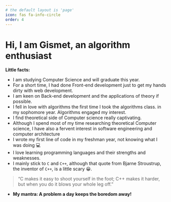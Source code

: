 ```yaml
---
# the default layout is 'page'
icon: fas fa-info-circle
order: 4
---
```


# Hi, I am Gismet, an algorithm enthusiast

**Little facts:**

* I am studying Computer Science and will graduate this year. 
* For a short time, I had done Front-end development just to get my hands dirty with web development. 
* I am keen on Back-end development and the applications of theory if possible. 
* I fell in love with algorithms the first time I took the algorithms class. in my sophomore year. Algorithms engaged my interest. 
* I find theoretical side of Computer science really captivating.
* Although I spend most of my time researching theoretical Computer science, I have also a fervent interest in software engineering and computer architecture
* I wrote my first line of code in my freshman year, not knowing what I was doing 💻
* I love learning programming languages and their strengths and weaknesses. 
* I mainly stick to `C` and `C++`, although that quote from Bjarne Stroustrup, the inventor of `C++`, is a little scary 😀.
>“C makes it easy to shoot yourself in the foot; C++ makes it harder, but when you do it blows your whole leg off.”  
* **My mantra: A problem a day keeps the boredom away!**
